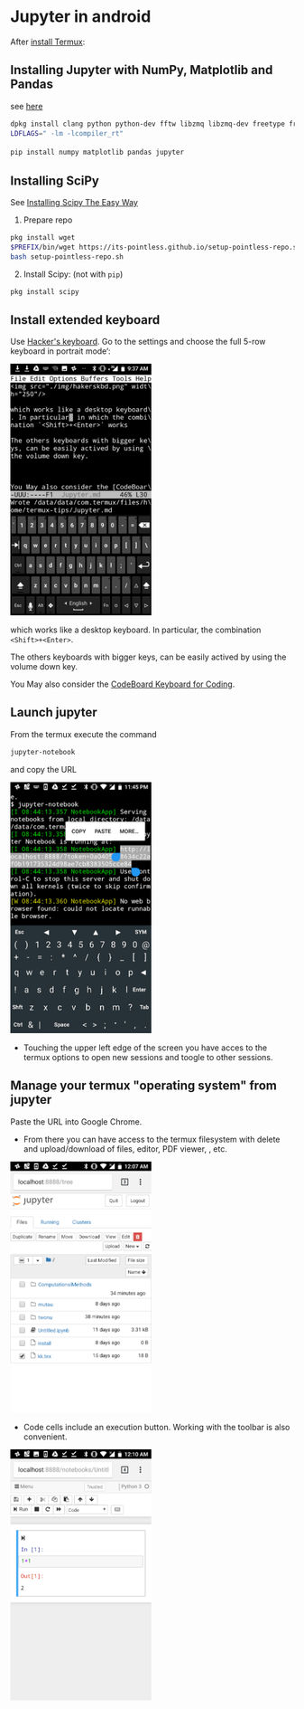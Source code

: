 # Jupyter in android
After [install Termux](./termux.md):

## Installing Jupyter with NumPy, Matplotlib and Pandas

see [here](https://www.leouieda.com/blog/scipy-on-android.html)
```bash
dpkg install clang python python-dev fftw libzmq libzmq-dev freetype freetype-dev libpng libpng-dev pkg-config
LDFLAGS=" -lm -lcompiler_rt" 

pip install numpy matplotlib pandas jupyter
```

## Installing SciPy
See [Installing Scipy The Easy Way](https://wiki.termux.com/wiki/Installing_Scipy_The_Easy_Way)

1. Prepare repo
```bash
pkg install wget
$PREFIX/bin/wget https://its-pointless.github.io/setup-pointless-repo.sh
bash setup-pointless-repo.sh
```
2. Install Scipy: (not with `pip`)
```bash
pkg install scipy
```
## Install extended keyboard
Use [Hacker's keyboard](https://github.com/klausw/hackerskeyboard). Go to the settings and choose the full 5-row keyboard in portrait mode‘:

<img src="./img/hackerskbd.png" width="250"/>

which works like a desktop keyboard. In particular,  the combination `<Shift>+<Enter>`.

The others keyboards with bigger keys, can be easily actived by using the volume down key.



You May also consider the [CodeBoard Keyboard for Coding](https://play.google.com/store/apps/details?id=com.gazlaws.codeboard&hl=en).

## Launch jupyter
From the termux execute the command
```bash
jupyter-notebook
```
and copy the URL

<img src="./img/jupyter.png" width="250"/>

* Touching the upper left edge of the screen you have acces to the termux options to open new sessions and toogle to other sessions. 
## Manage your termux "operating system" from jupyter
Paste the URL into Google Chrome. 
*  From there you can  have access to the termux filesystem with delete and upload/download of files, editor, PDF viewer, ,  etc.
<img src="./img/chrome1.png" width="250"/>

* Code cells include an execution button. Working with the toolbar is also convenient.
<img src="./img/chrome2.png" width="250"/>

